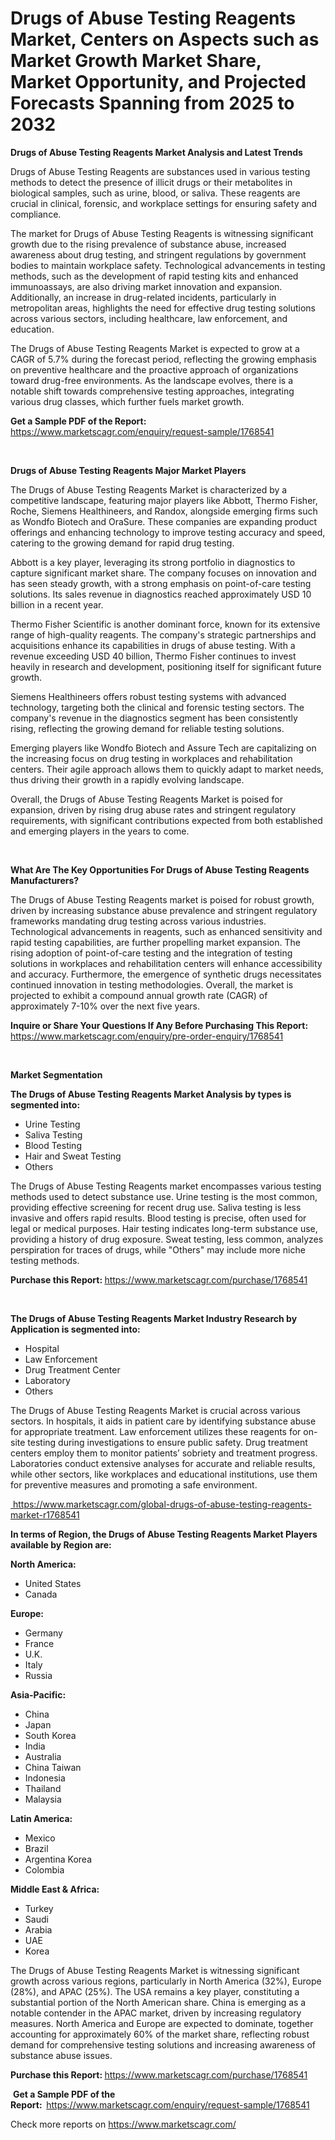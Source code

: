 <p><h1>Drugs of Abuse Testing Reagents Market, Centers on Aspects such as Market Growth Market Share, Market Opportunity, and Projected Forecasts Spanning from 2025 to 2032</h1></p><p><strong>Drugs of Abuse Testing Reagents Market Analysis and Latest Trends</strong></p>
<p><p>Drugs of Abuse Testing Reagents are substances used in various testing methods to detect the presence of illicit drugs or their metabolites in biological samples, such as urine, blood, or saliva. These reagents are crucial in clinical, forensic, and workplace settings for ensuring safety and compliance. </p><p>The market for Drugs of Abuse Testing Reagents is witnessing significant growth due to the rising prevalence of substance abuse, increased awareness about drug testing, and stringent regulations by government bodies to maintain workplace safety. Technological advancements in testing methods, such as the development of rapid testing kits and enhanced immunoassays, are also driving market innovation and expansion. Additionally, an increase in drug-related incidents, particularly in metropolitan areas, highlights the need for effective drug testing solutions across various sectors, including healthcare, law enforcement, and education.</p><p>The Drugs of Abuse Testing Reagents Market is expected to grow at a CAGR of 5.7% during the forecast period, reflecting the growing emphasis on preventive healthcare and the proactive approach of organizations toward drug-free environments. As the landscape evolves, there is a notable shift towards comprehensive testing approaches, integrating various drug classes, which further fuels market growth.</p></p>
<p><strong>Get a Sample PDF of the Report:&nbsp;</strong> <a href="https://www.marketscagr.com/enquiry/request-sample/1768541?utm_campaign=3106&utm_medium=2&utm_source=Github&utm_content=ia&utm_term=05032025&utm_id=drugs-of-abuse-testing-reagents">https://www.marketscagr.com/enquiry/request-sample/1768541</a></p>
<p>&nbsp;</p>
<p><strong>Drugs of Abuse Testing Reagents Major Market Players</strong></p>
<p><p>The Drugs of Abuse Testing Reagents Market is characterized by a competitive landscape, featuring major players like Abbott, Thermo Fisher, Roche, Siemens Healthineers, and Randox, alongside emerging firms such as Wondfo Biotech and OraSure. These companies are expanding product offerings and enhancing technology to improve testing accuracy and speed, catering to the growing demand for rapid drug testing.</p><p>Abbott is a key player, leveraging its strong portfolio in diagnostics to capture significant market share. The company focuses on innovation and has seen steady growth, with a strong emphasis on point-of-care testing solutions. Its sales revenue in diagnostics reached approximately USD 10 billion in a recent year.</p><p>Thermo Fisher Scientific is another dominant force, known for its extensive range of high-quality reagents. The company's strategic partnerships and acquisitions enhance its capabilities in drugs of abuse testing. With a revenue exceeding USD 40 billion, Thermo Fisher continues to invest heavily in research and development, positioning itself for significant future growth.</p><p>Siemens Healthineers offers robust testing systems with advanced technology, targeting both the clinical and forensic testing sectors. The company's revenue in the diagnostics segment has been consistently rising, reflecting the growing demand for reliable testing solutions.</p><p>Emerging players like Wondfo Biotech and Assure Tech are capitalizing on the increasing focus on drug testing in workplaces and rehabilitation centers. Their agile approach allows them to quickly adapt to market needs, thus driving their growth in a rapidly evolving landscape.</p><p>Overall, the Drugs of Abuse Testing Reagents Market is poised for expansion, driven by rising drug abuse rates and stringent regulatory requirements, with significant contributions expected from both established and emerging players in the years to come.</p></p>
<p>&nbsp;</p>
<p><strong>What Are The Key Opportunities For Drugs of Abuse Testing Reagents Manufacturers?</strong></p>
<p><p>The Drugs of Abuse Testing Reagents market is poised for robust growth, driven by increasing substance abuse prevalence and stringent regulatory frameworks mandating drug testing across various industries. Technological advancements in reagents, such as enhanced sensitivity and rapid testing capabilities, are further propelling market expansion. The rising adoption of point-of-care testing and the integration of testing solutions in workplaces and rehabilitation centers will enhance accessibility and accuracy. Furthermore, the emergence of synthetic drugs necessitates continued innovation in testing methodologies. Overall, the market is projected to exhibit a compound annual growth rate (CAGR) of approximately 7-10% over the next five years.</p></p>
<p><strong>Inquire or Share Your Questions If Any Before Purchasing This Report:</strong> <a href="https://www.marketscagr.com/enquiry/pre-order-enquiry/1768541?utm_campaign=3106&utm_medium=2&utm_source=Github&utm_content=ia&utm_term=05032025&utm_id=drugs-of-abuse-testing-reagents">https://www.marketscagr.com/enquiry/pre-order-enquiry/1768541</a></p>
<p>&nbsp;</p>
<p><strong>Market Segmentation</strong></p>
<p><strong>The Drugs of Abuse Testing Reagents Market Analysis by types is segmented into:</strong></p>
<p><ul><li>Urine Testing</li><li>Saliva Testing</li><li>Blood Testing</li><li>Hair and Sweat Testing</li><li>Others</li></ul></p>
<p><p>The Drugs of Abuse Testing Reagents market encompasses various testing methods used to detect substance use. Urine testing is the most common, providing effective screening for recent drug use. Saliva testing is less invasive and offers rapid results. Blood testing is precise, often used for legal or medical purposes. Hair testing indicates long-term substance use, providing a history of drug exposure. Sweat testing, less common, analyzes perspiration for traces of drugs, while "Others" may include more niche testing methods.</p></p>
<p><strong>Purchase this Report:&nbsp;</strong><a href="https://www.marketscagr.com/purchase/1768541?utm_campaign=3106&utm_medium=2&utm_source=Github&utm_content=ia&utm_term=05032025&utm_id=drugs-of-abuse-testing-reagents">https://www.marketscagr.com/purchase/1768541</a></p>
<p>&nbsp;</p>
<p><strong>The Drugs of Abuse Testing Reagents Market Industry Research by Application is segmented into:</strong></p>
<p><ul><li>Hospital</li><li>Law Enforcement</li><li>Drug Treatment Center</li><li>Laboratory</li><li>Others</li></ul></p>
<p><p>The Drugs of Abuse Testing Reagents Market is crucial across various sectors. In hospitals, it aids in patient care by identifying substance abuse for appropriate treatment. Law enforcement utilizes these reagents for on-site testing during investigations to ensure public safety. Drug treatment centers employ them to monitor patients’ sobriety and treatment progress. Laboratories conduct extensive analyses for accurate and reliable results, while other sectors, like workplaces and educational institutions, use them for preventive measures and promoting a safe environment.</p></p>
<p><a href="https://www.marketscagr.com/global-drugs-of-abuse-testing-reagents-market-r1768541?utm_campaign=3106&utm_medium=2&utm_source=Github&utm_content=ia&utm_term=05032025&utm_id=drugs-of-abuse-testing-reagents">&nbsp;https://www.marketscagr.com/global-drugs-of-abuse-testing-reagents-market-r1768541</a></p>
<p><strong>In terms of Region, the Drugs of Abuse Testing Reagents Market Players available by Region are:</strong></p>
<p>
    <p> <strong> North America: </strong>
        <ul>
            <li>United States</li>
            <li>Canada</li>
        </ul>
        </p> 
    <p> <strong> Europe: </strong>
        <ul>
            <li>Germany</li>
            <li>France</li>
            <li>U.K.</li>
            <li>Italy</li>
            <li>Russia</li>
        </ul>
        </p> 
    <p> <strong> Asia-Pacific: </strong>
        <ul>
            <li>China</li>
            <li>Japan</li>
            <li>South Korea</li>
            <li>India</li>
            <li>Australia</li>
            <li>China Taiwan</li>
            <li>Indonesia</li>
            <li>Thailand</li>
            <li>Malaysia</li>
        </ul>
        </p> 
    <p> <strong> Latin America: </strong>
        <ul>
            <li>Mexico</li>
            <li>Brazil</li>
            <li>Argentina Korea</li>
            <li>Colombia</li>
        </ul>
        </p> 
    <p> <strong> Middle East & Africa: </strong>
        <ul>
            <li>Turkey</li>
            <li>Saudi</li>
            <li>Arabia</li>
            <li>UAE</li>
            <li>Korea</li>
        </ul>
    </p>
    </p>
<p><p>The Drugs of Abuse Testing Reagents Market is witnessing significant growth across various regions, particularly in North America (32%), Europe (28%), and APAC (25%). The USA remains a key player, constituting a substantial portion of the North American share. China is emerging as a notable contender in the APAC market, driven by increasing regulatory measures. North America and Europe are expected to dominate, together accounting for approximately 60% of the market share, reflecting robust demand for comprehensive testing solutions and increasing awareness of substance abuse issues.</p></p>
<p><strong>Purchase this Report: </strong><a href="https://www.marketscagr.com/purchase/1768541?utm_campaign=3106&utm_medium=2&utm_source=Github&utm_content=ia&utm_term=05032025&utm_id=drugs-of-abuse-testing-reagents">https://www.marketscagr.com/purchase/1768541</a></p>
<p>&nbsp;<strong>Get a Sample PDF of the Report:&nbsp;&nbsp;</strong><a href="https://www.marketscagr.com/enquiry/request-sample/1768541?utm_campaign=3106&utm_medium=2&utm_source=Github&utm_content=ia&utm_term=05032025&utm_id=drugs-of-abuse-testing-reagents">https://www.marketscagr.com/enquiry/request-sample/1768541</a></p>
<p><strong></strong></p>
<p>Check more reports on <a href="https://www.marketscagr.com/?utm_campaign=3106&utm_medium=2&utm_source=Github&utm_content=ia&utm_term=05032025&utm_id=drugs-of-abuse-testing-reagents">https://www.marketscagr.com/</a></p>